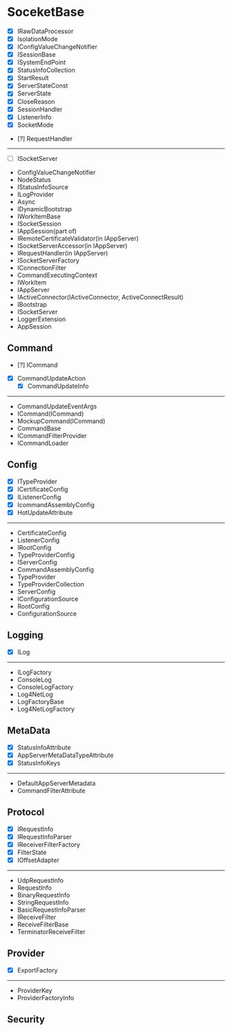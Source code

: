 # SoceketBase
- [x] IRawDataProcessor
- [x] IsolationMode
- [x] IConfigValueChangeNotifier
- [x] ISessionBase
- [x] ISystemEndPoint
- [x] StatusInfoCollection
- [x] StartResult
- [x] ServerStateConst
- [x] ServerState
- [x] CloseReason
- [x] SessionHandler
- [x] ListenerInfo
- [x] SocketMode
- [?] RequestHandler

---
- [ ] ISocketServer 
- ConfigValueChangeNotifier
- NodeStatus
- IStatusInfoSource
- ILogProvider
- Async
- IDynamicBootstrap
- IWorkItemBase
- ISocketSession
- IAppSession(part of)
- IRemoteCertificateValidator(in IAppServer)
- ISocketServerAccessor(in IAppServer)
- IRequestHandler(in IAppServer)
- ISocketServerFactory
- IConnectionFilter
- CommandExecutingContext
- IWorkltem
- IAppServer
- IActiveConnector(IActiveConnector, ActiveConnectResult)
- IBootstrap
- ISocketServer
- LoggerExtension
- AppSession

## Command
- [?] ICommand
- [x] CommandUpdateAction
    - [x] CommandUpdateInfo
---
- CommandUpdateEventArgs
- ICommand(ICommand)
- MockupCommand(ICommand)
- CommandBase
- ICommandFilterProvider
- ICommandLoader

## Config
- [x] ITypeProvider
- [x] ICertificateConfig
- [x] IListenerConfig
- [x] IcommandAssemblyConfig
- [x] HotUpdateAttribute
---

- CertificateConfig
- ListenerConfig
- IRootConfig
- TypeProviderConfig
- IServerConfig
- CommandAssemblyConfig
- TypeProvider
- TypeProviderCollection
- ServerConfig
- IConfigurationSource
- RootConfig
- ConfigurationSource

## Logging
- [x] ILog
---
- ILogFactory
- ConsoleLog
- ConsoleLogFactory
- Log4NetLog
- LogFactoryBase
- Log4NetLogFactory

## MetaData
- [x] StatusInfoAttribute
- [x] AppServerMetaDataTypeAttribute
- [x] StatusInfoKeys

---
- DefaultAppServerMetadata
- CommandFilterAttribute

## Protocol
- [x] IRequestInfo
- [x] IRequestInfoParser
- [x] IReceiverFilterFactory
- [x] FilterState
- [x] IOffsetAdapter

---
- UdpRequestInfo
- RequestInfo
- BinaryRequestInfo
- StringRequestInfo
- BasicRequestInfoParser
- IReceiveFilter
- ReceiveFilterBase
- TerminatorReceiveFilter

## Provider
- [x] ExportFactory
---
- ProviderKey
- ProviderFactoryInfo
## Security
